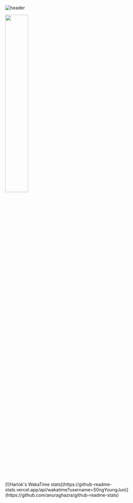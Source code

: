 ![header](https://capsule-render.vercel.app/api?type=waving&color=timeGradient&text=GitHub%20👋&animation=twinkling&fontSize=35&fontAlignY=40&fontAlign=70&height=250)
<div>
    <img src="https://github-readme-stats.vercel.app/api/top-langs/?username=S0ngYoungJun&layout=donut&show_icons=true&theme=material-palenight&hide_border=true&bg_color=20232a&icon_color=58A6FF&text_color=fff&title_color=58A6FF&count_private=true&exclude_repo=Face-Transfer-Application" width=38% />
</div>   
<div>
[![Harlok's WakaTime stats](https://github-readme-stats.vercel.app/api/wakatime?username=S0ngYoungJun)](https://github.com/anuraghazra/github-readme-stats)
</div>